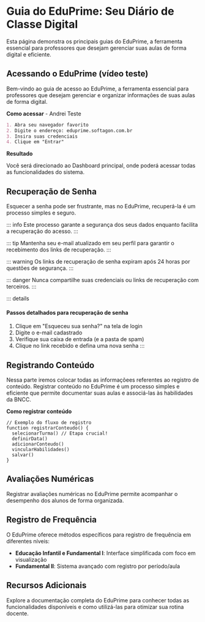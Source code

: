 # Guia do EduPrime: Seu Diário de Classe Digital

Esta página demonstra os principais guias do EduPrime, a ferramenta essencial para professores que desejam gerenciar suas aulas de forma digital e eficiente.

## Acessando o EduPrime (vídeo teste)

Bem-vindo ao guia de acesso ao EduPrime, a ferramenta essencial para professores que desejam gerenciar e organizar informações de suas aulas de forma digital.

**Como acessar** - Andrei Teste

```md
1. Abra seu navegador favorito
2. Digite o endereço: eduprime.softagon.com.br
3. Insira suas credenciais
4. Clique em "Entrar"
```

**Resultado**

Você será direcionado ao Dashboard principal, onde poderá acessar todas as funcionalidades do sistema.

## Recuperação de Senha

Esquecer a senha pode ser frustrante, mas no EduPrime, recuperá-la é um processo simples e seguro.

::: info
Este processo garante a segurança dos seus dados enquanto facilita a recuperação do acesso.
:::

::: tip
Mantenha seu e-mail atualizado em seu perfil para garantir o recebimento dos links de recuperação.
:::

::: warning
Os links de recuperação de senha expiram após 24 horas por questões de segurança.
:::

::: danger
Nunca compartilhe suas credenciais ou links de recuperação com terceiros.
:::

::: details
#### Passos detalhados para recuperação de senha
1. Clique em "Esqueceu sua senha?" na tela de login
2. Digite o e-mail cadastrado
3. Verifique sua caixa de entrada (e a pasta de spam)
4. Clique no link recebido e defina uma nova senha
:::

## Registrando Conteúdo

Nessa parte iremos colocar todas as informaçõees referentes ao registro de conteúdo. Registrar conteúdo no EduPrime é um processo simples e eficiente que permite documentar suas aulas e associá-las às habilidades da BNCC.

**Como registrar conteúdo**

```js{3}
// Exemplo do fluxo de registro
function registrarConteudo() {
  selecionarTurma() // Etapa crucial!
  definirData()
  adicionarConteudo()
  vincularHabilidades()
  salvar()
}
```

## Avaliações Numéricas

Registrar avaliações numéricas no EduPrime permite acompanhar o desempenho dos alunos de forma organizada.

## Registro de Frequência

O EduPrime oferece métodos específicos para registro de frequência em diferentes níveis:

- **Educação Infantil e Fundamental I**: Interface simplificada com foco em visualização
- **Fundamental II**: Sistema avançado com registro por período/aula

## Recursos Adicionais

Explore a documentação completa do EduPrime para conhecer todas as funcionalidades disponíveis e como utilizá-las para otimizar sua rotina docente.
